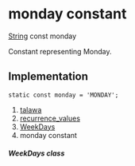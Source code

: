 
<div>

# monday constant

</div>


[String](https://api.flutter.dev/flutter/dart-core/String-class.html)
const monday



Constant representing Monday.



## Implementation

``` language-dart
static const monday = 'MONDAY';
```







1.  [talawa](../../index.html)
2.  [recurrence_values](../../constants_recurrence_values/)
3.  [WeekDays](../../constants_recurrence_values/WeekDays-class.html)
4.  monday constant

##### WeekDays class







